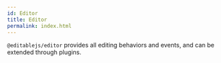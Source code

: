 ```yaml
---
id: Editor
title: Editor
permalink: index.html
---
```


<Intro>

`@editablejs/editor` provides all editing behaviors and events, and can be extended through plugins.

</Intro>
